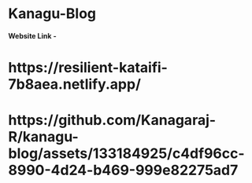 <h1>Kanagu-Blog</h1>
<h4>Website Link - </h4>
<h1>https://resilient-kataifi-7b8aea.netlify.app/</h2>
<h1>https://github.com/Kanagaraj-R/kanagu-blog/assets/133184925/c4df96cc-8990-4d24-b469-999e82275ad7</h1>


